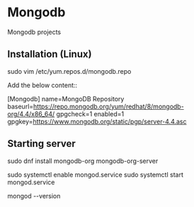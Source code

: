 # Mongodb
Mongodb projects
## Installation (Linux)

sudo vim /etc/yum.repos.d/mongodb.repo 

Add the below content::

[Mongodb]
name=MongoDB Repository
baseurl=https://repo.mongodb.org/yum/redhat/8/mongodb-org/4.4/x86_64/
gpgcheck=1
enabled=1
gpgkey=https://www.mongodb.org/static/pgp/server-4.4.asc

## Starting server
sudo dnf install mongodb-org mongodb-org-server 

sudo systemctl enable mongod.service 
sudo systemctl start mongod.service 

mongod --version 
